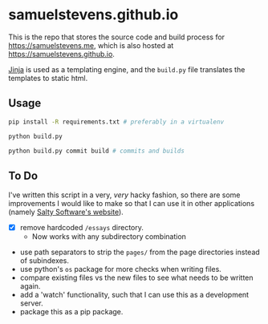 # samuelstevens.github.io

This is the repo that stores the source code and build process for https://samuelstevens.me, which is also hosted at https://samuelstevens.github.io.

[Jinja](http://jinja.pocoo.org/) is used as a templating engine, and the `build.py` file translates the templates to static html.

## Usage
```bash
pip install -R requirements.txt # preferably in a virtualenv

python build.py

python build.py commit build # commits and builds
```

## To Do

I've written this script in a very, _very_ hacky fashion, so there are some improvements I would like to make so that I can use it in other applications (namely [Salty Software's website](https://www.salty.software)).

- [x] remove hardcoded `/essays` directory.
  - Now works with any subdirectory combination
- use path separators to strip the `pages/` from the page directories instead of subindexes.
- use python's `os` package for more checks when writing files.
- compare existing files vs the new files to see what needs to be written again.
- add a 'watch' functionality, such that I can use this as a development server.
- package this as a pip package.
